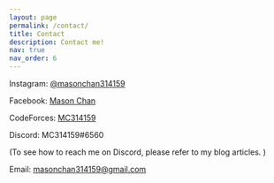 ```yaml
---
layout: page
permalink: /contact/
title: Contact
description: Contact me!
nav: true
nav_order: 6
---
```


Instagram: <a href="https://www.instagram.com/masonchan314159/"> @masonchan314159 </a>

Facebook: <a href="https://www.facebook.com/MasonChan314159/"> Mason Chan </a>

CodeForces: <a href="https://codeforces.com/profile/MC314159"> MC314159 </a>

Discord: MC314159#6560

(To see how to reach me on Discord, please refer to my blog articles. )

Email: <a href="mailto:masonchan314159@gmail.com"> masonchan314159@gmail.com
